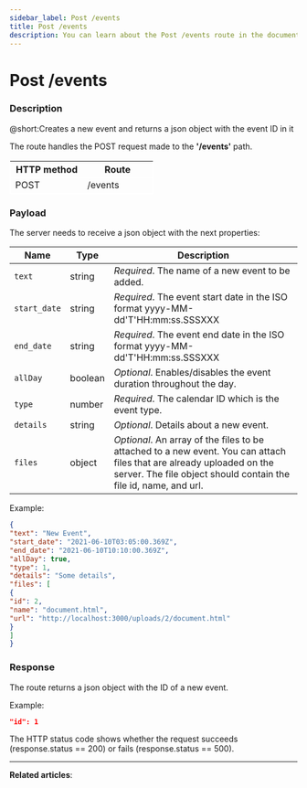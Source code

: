 ```yaml
---
sidebar_label: Post /events
title: Post /events
description: You can learn about the Post /events route in the documentation of the DHTMLX JavaScript To Do List library. Browse developer guides and API reference, try out code examples and live demos, and download a free 30-day evaluation version of DHTMLX To Do List.
---
```


# Post /events

### Description

@short:Creates a new event and returns a json object with the event ID in it

The route handles the POST request made to the **'/events'** path. 


<table style="border: 1px solid white; border-collapse: collapse; width:50%">
<thead style="border: 1px solid white; border-collapse: collapse;">
<th style="width:25%">HTTP method</th>
<th style="width:25%">Route</th>
</thead>
<tbody style="border: 1px solid white; border-collapse: collapse">
<tr>
<td>POST</td>
<td>/events</td>
</tr>
</tbody>
</table>


### Payload

The server needs to receive a json object with the next properties:

| Name       | Type        | Description |
| ----------- | ----------- | ----------- |
| `text`       |  string  | *Required*. The name of a new event to be added.|
| `start_date`       |  string  | *Required*. The event start date in the ISO format yyyy-MM-dd'T'HH:mm:ss.SSSXXX |
| `end_date`       |  string  | *Required*. The event end date in the ISO format yyyy-MM-dd'T'HH:mm:ss.SSSXXX |
| `allDay`       |  boolean  | *Optional*. Enables/disables the event duration throughout the day.|
| `type`       |  number  | *Required*. The calendar ID which is the event type.|
| `details`       |  string  | *Optional*. Details about a new event.|
| `files`       |  object | *Optional*. An array of the files to be attached to a new event. You can attach files that are already uploaded on the server. The file object should contain the file id, name, and url.|


Example:

~~~json
{
"text": "New Event",
"start_date": "2021-06-10T03:05:00.369Z",
"end_date": "2021-06-10T10:10:00.369Z",
"allDay": true,
"type": 1,
"details": "Some details",
"files": [
{
"id": 2,
"name": "document.html",
"url": "http://localhost:3000/uploads/2/document.html"
}
]
}
~~~

### Response

The route returns a json object with the ID of a new event. 

Example:

~~~json
"id": 1 
~~~

 The HTTP status code shows whether the request succeeds (response.status == 200) or fails (response.status == 500).


---

**Related articles**: 